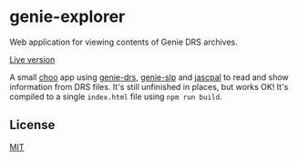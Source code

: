 # genie-explorer

Web application for viewing contents of Genie DRS archives.

[Live version](http://genie-explorer.surge.sh)

A small [choo][] app using [genie-drs][], [genie-slp][] and [jascpal][] to read and show information from DRS files.
It's still unfinished in places, but works OK!
It's compiled to a single `index.html` file using `npm run build`.

## License

[MIT](./LICENSE)

[choo]: https://github.com/choojs
[genie-drs]: https://github.com/goto-bus-stop/genie-drs
[genie-slp]: https://github.com/goto-bus-stop/genie-slp
[jascpal]: https://github.com/goto-bus-stop/jascpal
